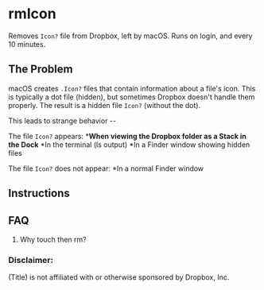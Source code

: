 # rmIcon
Removes `Icon?` file from Dropbox, left by macOS. Runs on login, and every 10 minutes. 


## The Problem

macOS creates `.Icon?` files that contain information about a file's icon. This is typically a dot file (hidden), but sometimes Dropbox doesn't handle them properly. The result is a hidden file `Icon?` (without the dot). 

This leads to strange behavior -- 

The file `Icon?` appears:
*__When viewing the Dropbox folder as a Stack in the Dock__
*In the terminal (ls output)
*In a Finder window showing hidden files

The file `Icon?` does not appear:
*In a normal Finder window


## Instructions






## FAQ 

1. Why touch then rm?
### Disclaimer:

(Title) is not affiliated with or otherwise sponsored by Dropbox, Inc.
